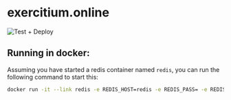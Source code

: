 # exercitium.online

![Test + Deploy](https://github.com/SConaway/exercitium.online/workflows/Test%20+%20Deploy/badge.svg)

## Running in docker:

Assuming you have started a redis container named `redis`, you can run the following command to start this:

```bash
docker run -it --link redis -e REDIS_HOST=redis -e REDIS_PASS= -e REDIS_PORT=6379 -p 8123:80 "**image source**/exercitium.online"
```
